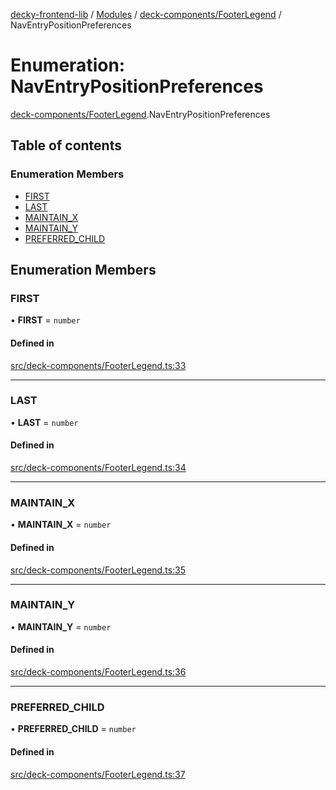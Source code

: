 [decky-frontend-lib](../README.md) / [Modules](../modules.md) / [deck-components/FooterLegend](../modules/deck_components_FooterLegend.md) / NavEntryPositionPreferences

# Enumeration: NavEntryPositionPreferences

[deck-components/FooterLegend](../modules/deck_components_FooterLegend.md).NavEntryPositionPreferences

## Table of contents

### Enumeration Members

- [FIRST](deck_components_FooterLegend.NavEntryPositionPreferences.md#first)
- [LAST](deck_components_FooterLegend.NavEntryPositionPreferences.md#last)
- [MAINTAIN\_X](deck_components_FooterLegend.NavEntryPositionPreferences.md#maintain_x)
- [MAINTAIN\_Y](deck_components_FooterLegend.NavEntryPositionPreferences.md#maintain_y)
- [PREFERRED\_CHILD](deck_components_FooterLegend.NavEntryPositionPreferences.md#preferred_child)

## Enumeration Members

### FIRST

• **FIRST** = `number`

#### Defined in

[src/deck-components/FooterLegend.ts:33](https://github.com/SteamDeckHomebrew/decky-frontend-lib/blob/925ea8c/src/deck-components/FooterLegend.ts#L33)

___

### LAST

• **LAST** = `number`

#### Defined in

[src/deck-components/FooterLegend.ts:34](https://github.com/SteamDeckHomebrew/decky-frontend-lib/blob/925ea8c/src/deck-components/FooterLegend.ts#L34)

___

### MAINTAIN\_X

• **MAINTAIN\_X** = `number`

#### Defined in

[src/deck-components/FooterLegend.ts:35](https://github.com/SteamDeckHomebrew/decky-frontend-lib/blob/925ea8c/src/deck-components/FooterLegend.ts#L35)

___

### MAINTAIN\_Y

• **MAINTAIN\_Y** = `number`

#### Defined in

[src/deck-components/FooterLegend.ts:36](https://github.com/SteamDeckHomebrew/decky-frontend-lib/blob/925ea8c/src/deck-components/FooterLegend.ts#L36)

___

### PREFERRED\_CHILD

• **PREFERRED\_CHILD** = `number`

#### Defined in

[src/deck-components/FooterLegend.ts:37](https://github.com/SteamDeckHomebrew/decky-frontend-lib/blob/925ea8c/src/deck-components/FooterLegend.ts#L37)

